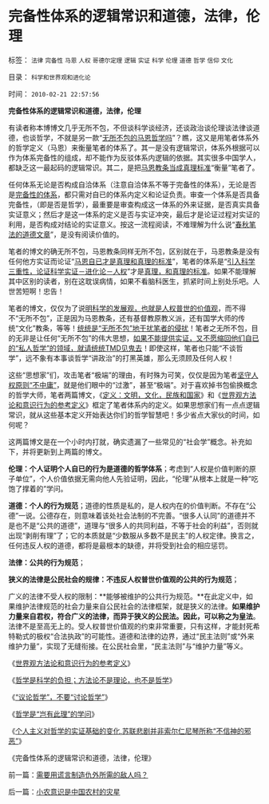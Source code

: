 # 完备性体系的逻辑常识和道德，法律，伦理

标签： `法律` `完备性` `马恩` `人权` `哥德尔定理` `逻辑` `实证` `科学` `伦理` `道德` `哲学` `信仰` `文化` 

目录： `科学和世界观和进化论`

时间： `2010-02-21 22:57:56`

**完备性体系的逻辑常识和道德，法律，伦理**

有读者称本博博文几乎无所不包，不但谈科学谈经济，还谈政治谈伦理谈法律谈道德，也谈哲学，不就是另一款“[无所不包的马恩哲学吗](../../../2010/2/11/“议论哲学”，不要“讨论哲学”.md)”？瞧，这又是用笔者体系外的哲学定义（马恩）来衡量笔者的体系了。其一是没有逻辑常识，体系外根据可以作为体系完备性的组成，却不能作为反驳体系内逻辑的依据。其实很多中国学人，都缺乏这一最起码的逻辑常识。其二，是把[马恩教条当成真理标准](../../../2010/2/10/从马克思对哲学错误的定义谈邪恶.md)“衡量”笔者了。

任何体系无论是否构成自洽体系（注意自洽体系不等于完备性的体系），无论是否是[完备性的体系](../../../2009/6/9/正确处理宗教及唯心信仰和科学实证性的关系.md)，都只需对自已的体系内定义和论证负责。审查一个体系是否具备完备性，（即是否是哲学），最重要是审查构成这一体系的外来证据，是否真实具备实证意义；然后才是这一体系的定义是否与实证冲突，最后才是论证过程对实证的利用，是否构成对结论的实证意义。按这一流程阅读，不难理解为什么说“[春秋笔法的道德文章](../../../2010/1/18/科学发展观不再需要春秋笔法道德文章.md)”，是没有阅读价值的。

笔者的博文的确无所不包，马恩教条同样无所不包，区别就在于，马恩教条是没有任何他方实证而论证“[马恩自已才是真理和真理的标准](../../../2009/7/1/死者为大之唯心和死了的主义.md)”，笔者的体系是“[引入科学三重性，论证科学实证－进化论－人权](../../../2009/11/16/解释人权的自然科学和人权解释的经济学.md)”才是[真理，和真理的标准](../../../2009/12/4/科学的真理标准和绝对的“真理标准”.md)。如果不能理解其中区别的读者，别在这耽误病情，如果不看脑科医生，抓紧时间上别处乐吧。人世苦短啊！忠告！

笔者的博文，仅仅为了说[明科学的发展观，也就是人权普世的价值观](../../../2009/12/17/为什么科学不是信仰？为什么普价就是科学的发展观.md)，而不得不“无所不包”，正是因为马恩教条，还有基督教原教义派，还有国学大师的传统“文化”教条，等等！[统统是“无所不包”地干扰笔者的侵扰](../../../2010/2/11/哲学是科学的负担；方法论不是理论，也不是哲学.md)！笔者之无所不包，目的无非是让任何“无所不包”的伟大思想，[如果不能提供实证，又不愿缩回他们自已的“私人哲学”的领域，就请统统TMD见鬼去](../../../2010/2/10/邪恶也许只是一种病！有病！.md)！即使这样，笔者也只能“不谈哲学”，远不象有本事谈哲学“讲政治”的打黑英雄，那么无须顾及任何人权！

这些“思想家”们，攻击笔者“极端”的理由，有时殊为可笑，仅仅是因为笔者[坚守人权原则“不中庸”](../../../2009/8/23/传统文化之中庸之道.md)，就是他们眼中的“过激”，甚至“极端”。对于喜欢掉书包偷换概念的哲学大师，笔者两篇博文，《[定义：文明，文化，民族和国家](../../../2010/2/11/定义：文明，文化，民族和国家.md)》和《[世界观方法论和意识行为的参考定义](../../../2010/2/11/世界观方法论和意识行为的参考定义.md)》框定了笔者体系内的定义。如果思想家们有一点点逻辑常识，就从这些基本定义开始表达你们的哲学智慧吧！多少省点大家伙的时间，如何呢？

这两篇博文是在一个小时内打就，确实遗漏了一些常见的“社会学”概念。补充如下，并将更新到上两篇的博文。

**伦理：个人证明个人自已的行为是道德的哲学体系**；考虑到“人权是价值判断的原子单位”，个人价值依据无需向他人先验证明，因此，“伦理”从根本上就是一种“吃饱了撑着的”学问。

**道德：个人的行为规范**；道德的性质是私的，是人权内在的价值判断。不存在“公德”一说。公德存在，则意味着该处社会法制的不完善。“很多人认同”的道德并不是也不是“公共的道德”，道理与“很多人的共同利益，不等于社会的利益”，否则就出现“剥削有理”了；它的本质就是“少数服从多数不是民主”的人权定律。换言之，任何违反人权的道德，都将是最根本的缺德，并将受到社会的相应惩罚。

**法律：公共的行为规范**；

**狭义的法律是公民社会的规律：不违反人权普世价值观的公共的行为规范**；

广义的法律不受人权的限制：**能够被维护的公共行为规范。**在此定义中，如果维护法律规范的社会力量来自公民社会的法律框架，就是狭义的法律。**如果维护力量来自君权，符合广义的法律，而异于狭义的公民法。因此，可以称之为皇法**。法律不是至高无上的。受人权普世价值观的约束非常重要，只有这样，才能封死希特勒式的极权“合法执政”的可能性。道德和法律的边界，通过“民主法则”或“外来维护力量”，实现了无缝衔接。在公民社会里，“民主法则”与“维护力量”等义。

《[世界观方法论和意识行为的参考定义](../../../2010/2/11/世界观方法论和意识行为的参考定义.md)》

《[哲学是科学的负担；方法论不是理论，也不是哲学](../../../2010/2/11/哲学是科学的负担；方法论不是理论，也不是哲学.md)》

《[“议论哲学”，不要“讨论哲学”](../../../2010/2/11/“议论哲学”，不要“讨论哲学”.md)》

《[哲学是“岂有此理”的学问](../../../2010/2/12/哲学是“岂有此理”的学问.md)》

《[个人主义对哲学的实证基础的变化,苏联悲剧并非索尔仁尼琴所称“不信神的邪恶”](../../../2010/2/12/个人主义对哲学的实证基础的变化.md)》

《完备性体系的逻辑常识和道德，法律，伦理》



前一篇：[需要用谎言制造仇外所需的敌人吗？](../../../2010/2/21/需要用谎言制造仇外所需的敌人吗？.md)

后一篇：[小农意识是中国农村的灾星](../../../2010/2/21/小农意识是中国农村的灾星.md)